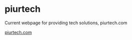# piurtech

Current webpage for providing tech solutions, piurtech.com

<a href="http://piurtech.com" target="blank">piurtech.com</a>
